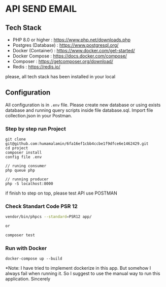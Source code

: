 # API SEND EMAIL

## Tech Stack
- PHP 8.0 or higher : https://www.php.net/downloads.php
- Postgres (Database) : https://www.postgresql.org/
- Docker (Container) : https://www.docker.com/get-started/
- Docker Compose : https://docs.docker.com/compose/
- Composer : https://getcomposer.org/download/
- Redis : https://redis.io/

please, all tech stack has been installed in your local 

## Configuration
All configuration is in `.env` file. Please create new database or using exists database and running query scripts inside file database.sql.
Import file collection.json in your Postman.

### Step by step run Project

```Shell
git clone git@github.com:humamalamin/6fa16ef1cbb4ccbe1f9dfce6e1462429.git
cd project
composer install
config file .env

// runing consumer
php queue php

// running producer
php -S localhost:8000
```

if finish to step on top, please test API use POSTMAN

### Check Standart Code PSR 12

```bash
vendor/bin/phpcs --standard=PSR12 app/

or 

composer test
```

### Run with Docker

```Shell
docker-compose up --build
```

*Note: I have tried to implement dockerize in this app. But somehow I always fail when running it. So I suggest to use the manual way to run this application. Sincerely